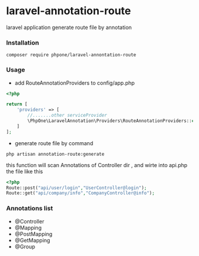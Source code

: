 # laravel-annotation-route
laravel application generate route file by annotation

### Installation
```
composer require phpone/laravel-annontation-route
```

### Usage

- add RouteAnnotationProviders to config/app.php
```php
<?php

return [
    'providers' => [
        //.......other serviceProvider
        \PhpOne\LaravelAnnotation\Providers\RouteAnnotationProviders::class,                  
    ]
];

```
- generate route file by command
```shell
php artisan annotation-route:generate
```



this function will scan Annotations of  Controller dir , and wirte into api.php
the file like this 
```php
<?php
Route::post("api/user/login","UserController@login");
Route::get("api/company/info","CompanyController@info");


```

### Annotations list
- @Controller
- @Mapping
- @PostMapping
- @GetMapping
- @Group



